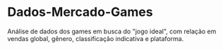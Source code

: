 # Dados-Mercado-Games
 Análise de dados dos games em busca do "jogo ideal", com relação em vendas global, gênero, classificação indicativa e plataforma.

